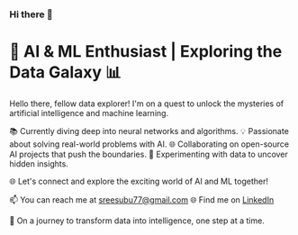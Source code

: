 ### Hi there 👋


# 🤖 AI & ML Enthusiast | Exploring the Data Galaxy 📊

Hello there, fellow data explorer! I'm on a quest to unlock the mysteries of artificial intelligence and machine learning.

📚 Currently diving deep into neural networks and algorithms.
💡 Passionate about solving real-world problems with AI.
🌐 Collaborating on open-source AI projects that push the boundaries.
🔬 Experimenting with data to uncover hidden insights.



🌐 Let's connect and explore the exciting world of AI and ML together!

📫 You can reach me at [sreesubu77@gmail.com](mailto:sreesubu77@gmail.com)
🌐 Find me on [LinkedIn](https://www.linkedin.com/in/sreekanth-ai/) 

🚀 On a journey to transform data into intelligence, one step at a time.


